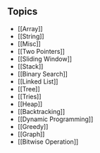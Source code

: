 ## Topics

- [[Array]]
- [[String]]
- [[Misc]]
- [[Two Pointers]]
- [[Sliding Window]]
- [[Stack]]
- [[Binary Search]]
- [[Linked List]]
- [[Tree]]
- [[Tries]]
- [[Heap]]
- [[Backtracking]]
- [[Dynamic Programming]]
- [[Greedy]]
- [[Graph]]
- [[Bitwise Operation]]
